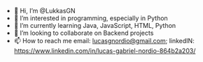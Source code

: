 - 👋 Hi, I’m @LukkasGN
- 👀 I’m interested in programming, especially in Python
- 🌱 I’m currently learning Java, JavaScript, HTML, Python
- 💞️ I’m looking to collaborate on Backend projects
- 📫 How to reach me email: lucasgnordio@gmail.com; linkedIN: https://www.linkedin.com/in/lucas-gabriel-nordio-864b2a203/
